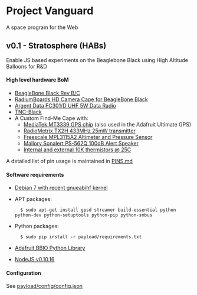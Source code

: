 Project Vanguard
========

A space program for the Web

v0.1 - Stratosphere (HABs)
---

Enable JS based experiments on the Beaglebone Black using High Altitude Balloons
for R&D

#### High level hardware BoM

- [BeagleBone Black Rev B/C](http://beagleboard.org/BLACK)
- [RadiumBoards HD Camera Cape for BeagleBone Black](http://radiumboards.com/HD_Camera_Cape_for_BeagleBone_Black.php)
- [Argent Data FC301/D UHF 5W Data Radio](https://www.argentdata.com/catalog/product_info.php?products_id=107)
- [TNC-Black](http://tnc-x.com/TNCBlack.htm)
- A Custom Find-Me Cape with:
    - [MediaTek MT3339 GPS chip](http://www.mediatek.com/en/products/connectivity/gps/mt3333/) (also used in the Adafruit Ultimate GPS)
    - [RadioMetrix TX2H 433MHz 25mW transmitter](http://www.radiometrix.com/content/tx2h)
    - [Freescale MPL3115A2 Altimeter and Pressure Sensor](http://www.freescale.com/webapp/sps/site/prod_summary.jsp?code=MPL3115A2)
    - [Mallory Sonalert PS-562Q 100dB Alert Speaker](http://www.mouser.com/ProductDetail/Mallory-Sonalert/PS-562Q/?qs=SJZ%252bTX%252bI2BSbY9EFn3cy2Q%3D%3D)
    - [Internal and external 10K thermistors @ 25C](http://www.adafruit.com/product/372)

A detailed list of pin usage is maintained in [PINS.md](PINS.md)

#### Software requirements

- [Debian 7 with recent gnueabihf kernel](http://www.armhf.com/download/)
- APT packages:

        $ sudo apt-get install gpsd streamer build-essential python python-dev python-setuptools python-pip python-smbus
- Python packages:

        $ sudo pip install -r payload/requirements.txt
- [Adafruit BBIO Python Library](https://learn.adafruit.com/setting-up-io-python-library-on-beaglebone-black/installation-on-ubuntu)
- [NodeJS v0.10.16](http://www.armhf.com/node-js-for-the-beaglebone-black/)

#### Configuration

See [payload/config/config.json](payload/config/config.json)
